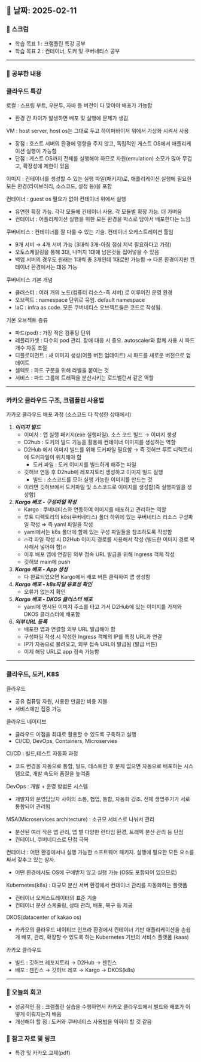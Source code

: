 ## 📅 날짜: 2025-02-11

### 💬 스크럼
- 학습 목표 1 : 크램폴린 특강 공부
- 학습 목표 2 : 컨테이너, 도커 및 쿠버네티스 공부

---
### 📒 공부한 내용
### 클라우드 특강 

로컬 : 스프링 부트, 우분투, 자바 등 버전이 다 맞아야 배포가 가능함

- 환경 간 차이가 발생하면 배포 및 실행에 문제가 생김

VM : host server, host os는 그대로 두고 하이퍼바이저 위에서 가상화 시켜서 사용

- 장점 : 호스트 서버의 환경에 영향을 주지 않고, 독립적인 게스트 OS에서 애플리케이션 실행이 가능함
- 단점 : 게스트 OS까지 전체를 실행해야 하므로 자원(emulation) 소모가 많아 무겁고, 확장성에 제한이 있음

이미지 : 컨테이너를 생성할 수 있는 실행 파일(패키지)로, 애플리케이션 실행에 필요한 모든 환경(라이브러리, 소스코드, 설정 등)을 포함

컨테이너 : guest os 필요가 없이 컨테이너 위에서 실행

- 유연한 확장 가능. 각각 모듈에 컨테이너 사용. 각 모듈별 확장 가능. 더 가벼움
- 컨테이너 : 어플리케이션 실행을 위한 모든 환경을 박스로 담아서 배포한다는 느낌

쿠버네티스 : 컨테이너를 잘 다룰 수 있는 기술. 컨테이너 오케스트레이션 툴임

- 9개 서버 → 4개 서버 가능 (3대씩 3개-아침 점심 저녁 필요하다고 가정)
- 오토스케일링을 통해 3대, 나머지 1대에 남은것들 집어넣을 수 있음
- 백업 서버의 경우도 원래는 1대씩 총 3개인데 1대로만 가능함 → 다른 환경이지만 컨테이너 환경에서는 대응 가능

쿠버네티스 기본 개념

- 클러스터 : 여러 개의 노드(컴퓨터 리소스-즉 서버) 로 이루어진 운영 환경
- 오브젝트 : namespace 단위로 묶임. default namespace
- IaC : infra as code. 모든 쿠버네티스 오브젝트들은 코드로 작성됨.

기본 오브젝트 종류

- 파드(pod) : 가장 작은 컴퓨팅 단위
- 레플리카셋 : 다수의 pod 관리. 장애 대응 시 중요. autoscaler와 함께 사용 시 파드 개수 자동 조절
- 디플로이먼트 : 새 이미지 생성(어플 버전 업데이트) 시 파드를 새로운 버전으로 업데이트
- 셀렉토 : 파드 구분을 위해 라벨을 붙이는 것
- 서비스 : 파드 그룹에 트래픽을 분산시키는 로드벨런서 같은 역할
---
### 카카오 클라우드 구조, 크램폴린 사용법

카카오 클라우드 배포 과정 (소스코드 다 작성한 상태에서)

1. ***이미지 빌드***
    - 이미지 : 앱 실행 패키지(exe 실행파일). 소스 코드 빌드 → 이미지 생성
    - D2hub : 도커의 빌드 기능을 활용해 컨테이너 이미지를 생성하는 역할
    - D2Hub 에서 이미지 빌드를 위해 도커파일 필요함 → 즉 깃허브 루트 디렉토리에 도커파일이 위치해야 함
        - 도커 파일 : 도커 이미지를 빌드하게 해주는 파일
    - 깃허브 연동 후 D2hub에 레포지토리 생성하고 이미지 빌드 실행
        - 빌드 : 소스코드를 모아 실행 가능한 이미지를 만드는 것
    - 이러면 깃허브에서 도커파일 및 소스코드로 이미지를 생성함(즉 실행파일을 생성함)
2. ***Kargo 배포 - 구성파일 작성***
    - Kargo : 쿠버네티스와 연동하여 이미지를 배포하고 관리하는 역할
    - 루트 디렉토리의 k8s(쿠버네티스) 폴더 하위에 있는 쿠버네티스 리소스 구성파일 작성 ⇒ 즉 yaml 파일을 작성
    - yaml에서는 k8s 폴더에 함께 있는 구성 파일들을 참조하도록 작성함
    - 🔥각 파일 작성 시 D2Hub 이미지 경로를 사용해서 작성 (빌드한 이미지 경로 복사해서 넣어야 함)🔥
    - 이후 배포 앱에 연결된 외부 접속 URL 발급을 위해  Ingress 객체 작성
    - 깃허브 main에 push
3. ***Kargo 배포 - App 생성***
    - 다 완료되었으면 Kargo에서 배포 버튼 클릭하여 앱 생성함
4. ***Kargo 배포 - k8s파일 유효성 확인***
    - 오류가 없는지 확인
5. ***Kargo 배포 - DKOS 클러스터 배포***
    - yaml에 명시된 이미지 주소를 타고 가서 D2Hub에 있는 이미지를 가져와 DKOS 클러스터에 배포함
6. ***외부 URL 등록***
    - 배포한 앱과 연결할 외부 URL 발급해야 함
    - 구성파일 작성 시 작성한 Ingress 객체의 IP를 특정 URL과 연결
    - IP가 자동으로 불려오고, 외부 접속 URL이 발급됨 (발급 버튼)
    - 이제 해당 URL로 app 접속 가능함
---    

### 클라우드, 도커, K8S

클라우드

- 공유 컴퓨팅 자원, 사용한 만큼만 비용 지불
- 서비스에만 집중 가능

클라우드 네이티브

- 클라우드 이점을 최대로 활용할 수 있도록 구축하고 실행
- CI/CD, DevOps, Containers, Microservies

CI/CD : 빌드,테스트 자동화 과정

- 코드 변경을 자동으로 통합, 빌드, 테스트한 후 문제 없으면 자동으로 배포하는 시스템으로, 개발 속도와 품질을 높여줌

DevOps : 개발 + 운영 방법론 시스템

- 개발자와 운영담당자 사이의 소통, 협업, 통합, 자동화 강조. 전체 생명주기가 서로 통합되어 관리됨

MSA(Microservices architecture) : 소규모 서비스로 나눠서 관리

- 분산된 여러 작은 앱 관리, 앱 별 다양한 런타임 환경, 트래픽 분산 관리 등 단점
- 컨테이너, 쿠버네티스로 단점 극복

컨테이너 : 어떤 환경에서나 실행 가능한 소프트웨어 패키지. 실행에 필요한 모든 요소를 싸서 갖추고 있는 상자.

- 어떤 환경에서도 OS에 구애받지 않고 실행 가능 (OS도 포함되어 있으므로)

Kubernetes(k8s) : 대규모 분산 서버 환경에서 컨테이너 관리를 자동화하는 플랫폼

- 컨테이너 오케스트레이터의 표준 기술
- 컨테이너 분산 스케쥴링, 상태 관리, 배포, 복구 등 제공

DKOS(datacenter of kakao os)

- 카카오의 클라우드 네이티브 인프라 환경에서 컨테이너 기반 애플리케이션을 손쉽게 배포, 관리, 확장할 수 있도록 하는 Kubernetes 기반의 서비스 플랫폼 (kaas)

카카오 클라우드

- 빌드 : 깃허브 레포지토리 → D2Hub → 젠킨스
- 배포 : 젠킨스 → 깃허브 레포 → Kargo → DKOS(k8s)
---

  
### 💭 오늘의 회고
- 성공적인 점 : 크램폴린 실습을 수행하면서 카카오 클라우드에서 빌드와 배포가 어떻게 이뤄지는지 배움
- 개선해야 할 점 : 도커와 쿠버네티스 사용법을 익혀야 할 것 같음
  
### 📁 참고 자료 및 링크
- 특강 및 카카오 교제(pdf)
